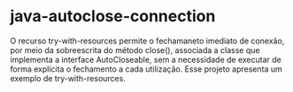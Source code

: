 # java-autoclose-connection

O recurso try-with-resources permite o fechamaneto imediato de conexão, por meio da sobreescrita do método close(), associada a classe que implementa a interface AutoCloseable, sem a necessidade de executar de forma explícita o fechamento a cada utilização. Esse projeto apresenta um exemplo de try-with-resources. 
